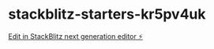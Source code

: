 # stackblitz-starters-kr5pv4uk

[Edit in StackBlitz next generation editor ⚡️](https://stackblitz.com/~/github.com/Om-Om-O/stackblitz-starters-kr5pv4uk)